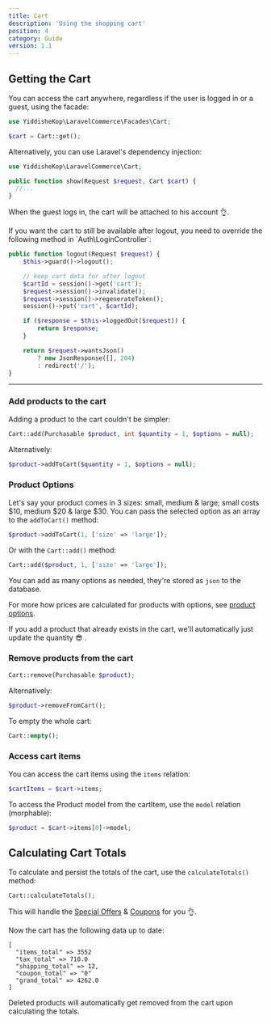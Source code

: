 ```yaml
---
title: Cart
description: 'Using the shopping cart'
position: 4
category: Guide
version: 1.1
---
```


## Getting the Cart

You can access the cart anywhere, regardless if the user is logged in or a guest, using the facade:

``` php
use YiddisheKop\LaravelCommerce\Facades\Cart;

$cart = Cart::get();
```

Alternatively, you can use Laravel's dependency injection:

``` php
use YiddisheKop\LaravelCommerce\Cart;

public function show(Request $request, Cart $cart) {
  //...
}
```


When the guest logs in, the cart will be attached to his account 👌.

<alert>
 If you want the cart to still be available after logout, you need to override the following method in `Auth\LoginController`:
 </alert>

```php
public function logout(Request $request) {
    $this->guard()->logout();

    // keep cart data for after logout
    $cartId = session()->get('cart');
    $request->session()->invalidate();
    $request->session()->regenerateToken();
    session()->put('cart', $cartId);

    if ($response = $this->loggedOut($request)) {
        return $response;
    }

    return $request->wantsJson()
        ? new JsonResponse([], 204)
        : redirect('/');
}
```

<hr>

### Add products to the cart
Adding a product to the cart couldn't be simpler:
```php
Cart::add(Purchasable $product, int $quantity = 1, $options = null);
```
Alternatively:
```php
$product->addToCart($quantity = 1, $options = null);
```

### Product Options
Let's say your product comes in 3 sizes: small, medium & large; small costs $10, medium $20 & large $30. You can pass the selected option as an array to the `addToCart()` method:
```php
$product->addToCart(1, ['size' => 'large']);
```
Or  with the `Cart::add()` method:
```php
Cart::add($product, 1, ['size' => 'large']);
```

You can add as many options as needed, they're stored as `json` to the database.

<alert type="info">

For more how prices are calculated for products with options, see [product options](/products#product-options).

</alert>

If you add a product that already exists in the cart, we'll automatically just update the quantity 😎 .

### Remove products from the cart
```php
Cart::remove(Purchasable $product);
```
Alternatively:
```php
$product->removeFromCart();
```
To empty the whole cart:
```php
Cart::empty();
```
### Access cart items
You can access the cart items using the `items` relation:
```php
$cartItems = $cart->items;
```
To access the Product model from the cartItem, use the `model` relation (morphable):
```php
$product = $cart->items[0]->model;
```
## Calculating Cart Totals
To calculate and persist the totals of the cart, use the `calculateTotals()` method:
```php
Cart::calculateTotals();
```

This will handle the [Special Offers](/offers) & [Coupons](/coupons) for you 👌.

Now the cart has the following data up to date:
```
[
  "items_total" => 3552
  "tax_total" => 710.0
  "shipping_total" => 12,
  "coupon_total" => "0"
  "grand_total" => 4262.0
]
```
Deleted products will automatically get removed from the cart upon calculating the totals.
